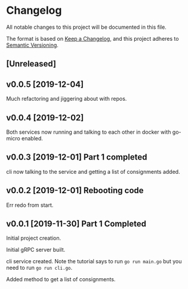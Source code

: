 # Changelog

All notable changes to this project will be documented in this file.

The format is based on [Keep a Changelog](https://keepachangelog.com/en/1.0.0/),
and this project adheres to [Semantic Versioning](https://semver.org/spec/v2.0.0.html).

## [Unreleased]

## v0.0.5 [2019-12-04]

Much refactoring and jiggering about with repos.

## v0.0.4 [2019-12-02]

Both services now running and talking to each other in docker with go-micro enabled.

## v0.0.3 [2019-12-01] Part 1 completed

cli now talking to the service and getting a list of consignments added.

## v0.0.2 [2019-12-01] Rebooting code

Err redo from start.

## v0.0.1 [2019-11-30] Part 1 Completed

Initial project creation.

Initial gRPC server built.

cli service created. Note the tutorial says to run `go run main.go` but you need to run `go run cli.go`.

Added method to get a list of consignments.
